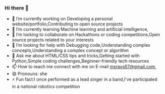 ### Hi there 👋


- 🔭 I’m currently working on Developing a personal website/portfolio,Contributing to open source projects
- 🌱 I’m currently learning Machine learning and artificial intelligence,
- 👯 I’m looking to collaborate on Hackathons or coding competitions,Open source projects related to your interests
- 🤔 I’m looking for help with Debugging code,Understanding complex concepts,Understanding a complex concept or algorithm
- 💬 Ask me about HTML/CSS tips and tricks,Getting started with Python,Simple coding challenges,Beginner-friendly tech resources
- 📫 How to reach me connect with me on E-mail msravs67@gmail.com, 
- 😄 Pronouns: she
- ⚡ Fun fact:I once performed as a lead singer in a band,I've participated in a national robotics competition
  
